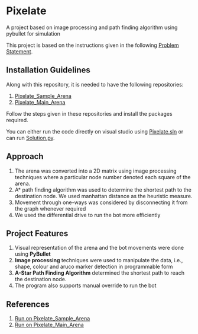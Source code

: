 # Pixelate
A project based on image processing and path finding algorithm using pybullet for simulation

This project is based on the instructions given in the following [Problem Statement](https://drive.google.com/file/d/1XZivQZIc6szvCmp2vMksxlliCC4whAkB/view?usp=sharing).

## Installation Guidelines
Along with this repository, it is needed to have the following repositories:
1. [Pixelate_Sample_Arena](https://github.com/Robotics-Club-IIT-BHU/Pixelate_Sample_Arena)
2. [Pixelate_Main_Arena](https://github.com/Robotics-Club-IIT-BHU/Pixelate_Main_Arena)

Follow the steps given in these repositories and install the packages required.

You can either run the code directly on visual studio using [Pixelate.sln](https://github.com/milind-prajapat/Pixelate/blob/main/Pixelate.sln) or can run [Solution.py](https://github.com/milind-prajapat/Pixelate/blob/main/Solution.py).

## Approach
1. The arena was converted into a 2D matrix using image processing techniques where a particular node number denoted each square of the arena.
2. A* path finding algorithm was used to determine the shortest path to the destination node. We used manhattan distance as the heuristic measure.
3. Movement through one-ways was considered by disconnecting it from the graph whenever required
4. We used the differential drive to run the bot more efficiently

## Project Features
1. Visual representation of the arena and the bot movements were done using **PyBullet**
2. **Image processing** techniques were used to manipulate the data, i.e., shape, colour and aruco marker detection in programmable form
3. **A-Star Path Finding Algorithm** determined the shortest path to reach the destination node.
4. The program also supports manual override to run the bot

## References
1. [Run on Pixelate_Sample_Arena](https://drive.google.com/file/d/1Grus2-VQ6b7RzPIfdwOSfPk-CN6LGskj/view?usp=sharing)
2. [Run on Pixelate_Main_Arena](https://drive.google.com/file/d/1H9sOwg9ko8G9HRjU_7ucStvyIivzOJvN/view?usp=sharing)
